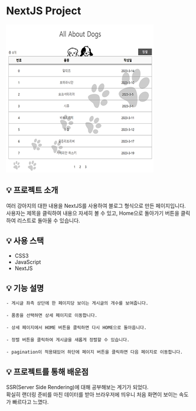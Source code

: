 # NextJS Project

<p>
<img 
src="./public/images/next-main.png"
width="400px"
/>
</p>

## 💡 프로젝트 소개 
  여러 강아지의 대한 내용을 NextJS를 사용하여 블로그 형식으로 만든 페이지입니다.<br>
  사용자는 제목을 클릭하여 내용으 자세히 볼 수 있고,
  Home으로 돌아가기 버튼을 클릭하여 리스트로 돌아올 수 있습니다. 

## 💡 사용 스택
  - CSS3
  - JavaScript
  - NextJS

## 💡 기능 설명
    - 게시글 좌측 상단에 한 페이지당 보이는 게시글의 개수를 보여줍니다.

    - 품종을 선택하면 상세 페이지로 이동합니다.

    - 상세 페이지에서 HOME 버튼을 클릭하면 다시 HOME으로 돌아옵니다.

    - 정렬 버튼을 클릭하여 게시글을 새롭게 정렬할 수 있습니다.

    - pagination이 적용돼있어 하단에 페이지 버튼을 클릭하면 다음 페이지로 이동합니다.

## 💡 프로젝트를 통해 배운점
  <p>
  SSR(Server Side Rendering)에 대해 공부해보는 계기가 되었다. <br>
  확실히 랜더링 준비를 마친 데이터를 받아 브라우저에 띄우니 처음 화면이 보이는 속도가 빠르다고 느꼈다.
  </p>

  
